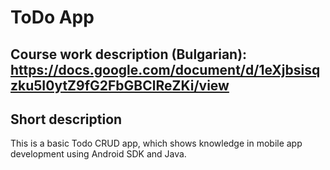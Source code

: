 # ToDo App


## Course work description (Bulgarian): https://docs.google.com/document/d/1eXjbsisqzku5I0ytZ9fG2FbGBClReZKi/view

## Short description

This is a basic Todo CRUD app, which shows knowledge in mobile app development using Android SDK and Java.
